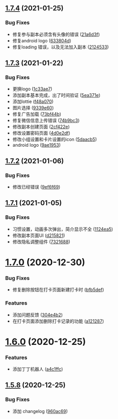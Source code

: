 ## [1.7.4](https://github.com/Darkhorse-Fraternity/combo/compare/v1.7.3...v1.7.4) (2021-01-25)


### Bug Fixes

* 修复参与副本必须含有头像的错误 ([21a6d3f](https://github.com/Darkhorse-Fraternity/combo/commit/21a6d3f7b584e5108c8cdc3d7828aee21dc78c0f))
* 修复android logo ([633804d](https://github.com/Darkhorse-Fraternity/combo/commit/633804d0f0100cca25b134f5f0ad4550e240f4e9))
* 修复loading 错误，以及无法加入副本 ([2124533](https://github.com/Darkhorse-Fraternity/combo/commit/2124533fa04c50ea283d8a0c3d0d536acb864bc0))

## [1.7.3](https://github.com/Darkhorse-Fraternity/combo/compare/v1.7.2...v1.7.3) (2021-01-22)


### Bug Fixes

* 更换logo ([1c33ae7](https://github.com/Darkhorse-Fraternity/combo/commit/1c33ae7e69cf4e79c9d7bbf48ec0df343f3adba6))
* 添加副本基本完成，出了时间验证 ([5ea371e](https://github.com/Darkhorse-Fraternity/combo/commit/5ea371e4d1b5ea5af80cc3fb94972730f10602d2))
* 添加lottie ([f48a070](https://github.com/Darkhorse-Fraternity/combo/commit/f48a07079dd083d16967399fc322c36a04f23cf1))
* 图片选择 ([9339e60](https://github.com/Darkhorse-Fraternity/combo/commit/9339e60fb8c458b333fd34eac1ca83f0bd3cbc31))
* 修复广告加载 ([73bf44b](https://github.com/Darkhorse-Fraternity/combo/commit/73bf44ba8fcfba4d3d35f252f78e616acd767fa2))
* 修复微信信息上传错误 ([74b9bc3](https://github.com/Darkhorse-Fraternity/combo/commit/74b9bc3068807b350a2d6ff5c92d4ed27ab9bcd3))
* 修改副本创建页面 ([2cf422e](https://github.com/Darkhorse-Fraternity/combo/commit/2cf422eba5f35ec7fa76dbf23bac988916fc6eca))
* 修改设置密码页面 ([4d0e2df](https://github.com/Darkhorse-Fraternity/combo/commit/4d0e2df87986aa9b68af706c2b58404ff8e085c8))
* 修改小组设置和卡片设置的icon ([5daacb5](https://github.com/Darkhorse-Fraternity/combo/commit/5daacb5996065ef2bde168ca72135ad7454f3b26))
* android logo ([9ae1953](https://github.com/Darkhorse-Fraternity/combo/commit/9ae19536dfd8dd8ab7a0144e705090be82ea9ded))

## [1.7.2](https://github.com/Darkhorse-Fraternity/combo/compare/v1.7.1...v1.7.2) (2021-01-06)


### Bug Fixes

* 修改已经错误 ([9ef6f69](https://github.com/Darkhorse-Fraternity/combo/commit/9ef6f692f3d062ef0254702b6f69d429e1893189))

## [1.7.1](https://github.com/Darkhorse-Fraternity/combo/compare/v1.7.0...v1.7.1) (2021-01-05)


### Bug Fixes

* 习惯设置，动画多次弹出，简介显示不全 ([1124ea5](https://github.com/Darkhorse-Fraternity/combo/commit/1124ea53aa2574af1b80ecfe8229831a8bdb53ef))
* 修改副本页面UI ([d215821](https://github.com/Darkhorse-Fraternity/combo/commit/d215821755a7a175d56e5d083bd3198c6dc0113c))
* 修改隐私调整组件 ([7321688](https://github.com/Darkhorse-Fraternity/combo/commit/7321688107515451dbcdd120d1767da06744ccfa))

# [1.7.0](https://github.com/Darkhorse-Fraternity/combo/compare/v1.6.0...v1.7.0) (2020-12-30)


### Bug Fixes

* 修复删除按钮在打卡页面新建打卡时 ([bfb5def](https://github.com/Darkhorse-Fraternity/combo/commit/bfb5def36d00767f7f9f44ffe9de9c9456c49aab))


### Features

* 添加问题反馈 ([304e4b2](https://github.com/Darkhorse-Fraternity/combo/commit/304e4b2d8e9038d87b877459678de8c605f3ab5a))
* 在打卡页面添加删除打卡记录的功能 ([a121287](https://github.com/Darkhorse-Fraternity/combo/commit/a121287b9604ebe2be3cd015591d2c1ed51b1401))

# [1.6.0](https://github.com/Darkhorse-Fraternity/combo/compare/v1.5.8...v1.6.0) (2020-12-25)


### Features

* 添加丁丁机器人 ([a4c1ffc](https://github.com/Darkhorse-Fraternity/combo/commit/a4c1ffc0a45a0205b8b504a85e53be5b20e968b9))

## [1.5.8](https://github.com/Darkhorse-Fraternity/combo/compare/v1.5.7...v1.5.8) (2020-12-25)


### Bug Fixes

* 添加 changelog ([960ac69](https://github.com/Darkhorse-Fraternity/combo/commit/960ac69dd00ccc40c690c38b22b6e2974866351e))
